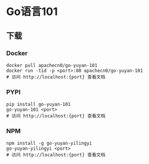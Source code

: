 # Go语言101

## 下载

### Docker

```
docker pull apachecn0/go-yuyan-101
docker run -tid -p <port>:80 apachecn0/go-yuyan-101
# 访问 http://localhost:{port} 查看文档
```

### PYPI

```
pip install go-yuyan-101
go-yuyan-101 <port>
# 访问 http://localhost:{port} 查看文档
```

### NPM

```
npm install -g go-yuyan-yilingyi
go-yuyan-yilingyi <port>
# 访问 http://localhost:{port} 查看文档
```